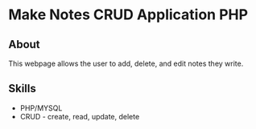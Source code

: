 # Make Notes CRUD Application PHP

## About
This webpage allows the user to add, delete, and edit notes they write.

## Skills
- PHP/MYSQL
- CRUD - create, read, update, delete
